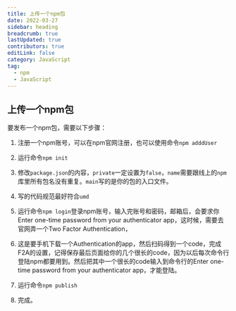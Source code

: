 ```yaml
---
title: 上传一个npm包
date: 2022-03-27
sidebar: heading
breadcrumb: true
lastUpdated: true
contributors: true
editLink: false
category: JavaScript
tag:
  - npm
  - JavaScript
---
```


## 上传一个npm包

要发布一个npm包，需要以下步骤：

1. 注册一个npm账号，可以在npm官网注册，也可以使用命令`npm adddUser`

2. 运行命令`npm init`

3. 修改`package.json`的内容，`private`一定设置为`false`，`name`需要跟线上的`npm`库里所有包名没有重复。`main`写的是你的包的入口文件。

4. 写的代码规范最好符合`umd`

5. 运行命令`npm login`登录npm账号，输入完账号和密码，邮箱后，会要求你Enter one-time password from your authenticator app，这时候，需要去官网弄一个Two Factor Authentication，

6. 这是要手机下载一个Authentication的app，然后扫码得到一个code，完成F2A的设置，记得保存最后页面给你的几个很长的code，因为以后每次命令行登陆npm都要用到。然后把其中一个很长的code输入到命令行的Enter one-time password from your authenticator app，才能登陆。

7. 运行命令`npm publish`

8. 完成。
